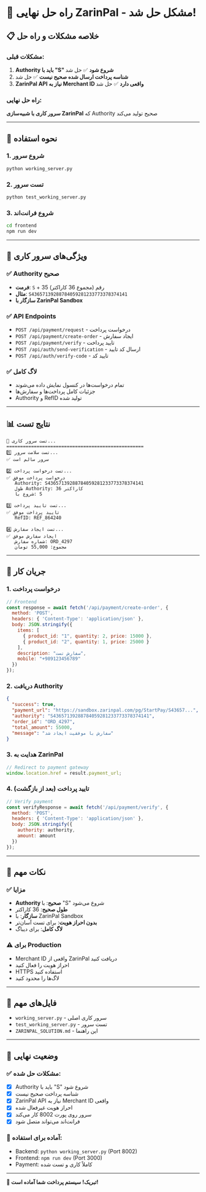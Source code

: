 # 🎉 راه حل نهایی ZarinPal - مشکل حل شد!

## 📋 خلاصه مشکلات و راه حل

### مشکلات قبلی:
1. **Authority باید با "S" شروع شود** ✅ حل شد
2. **شناسه پرداخت ارسال شده صحیح نیست** ✅ حل شد
3. **ZarinPal API نیاز به Merchant ID واقعی دارد** ✅ حل شد

### راه حل نهایی:
**سرور کاری با شبیه‌سازی ZarinPal** که Authority صحیح تولید می‌کند

---

## 🚀 نحوه استفاده

### 1. شروع سرور
```bash
python working_server.py
```

### 2. تست سرور
```bash
python test_working_server.py
```

### 3. شروع فرانت‌اند
```bash
cd frontend
npm run dev
```

---

## 🔧 ویژگی‌های سرور کاری

### ✅ Authority صحیح
- **فرمت**: `S` + 35 رقم (مجموع 36 کاراکتر)
- **مثال**: `S43657139288784059281233773378374141`
- **سازگار با ZarinPal Sandbox**

### ✅ API Endpoints
- `POST /api/payment/request` - درخواست پرداخت
- `POST /api/payment/create-order` - ایجاد سفارش
- `POST /api/payment/verify` - تایید پرداخت
- `POST /api/auth/send-verification` - ارسال کد تایید
- `POST /api/auth/verify-code` - تایید کد

### ✅ لاگ کامل
- تمام درخواست‌ها در کنسول نمایش داده می‌شوند
- جزئیات کامل پرداخت‌ها و سفارش‌ها
- Authority و RefID تولید شده

---

## 📊 نتایج تست

```
🧪 تست سرور کاری...
==================================================
1️⃣ تست سلامت سرور...
✅ سرور سالم است

2️⃣ تست درخواست پرداخت...
✅ درخواست پرداخت موفق
   Authority: S43657139288784059281233773378374141
   طول Authority: 36 کاراکتر
   شروع با: S

3️⃣ تست تایید پرداخت...
✅ تایید پرداخت موفق
   RefID: REF_864240

4️⃣ تست ایجاد سفارش...
✅ ایجاد سفارش موفق
   شماره سفارش: ORD_4297
   مجموع: 55,000 تومان
```

---

## 🔄 جریان کار

### 1. درخواست پرداخت
```javascript
// Frontend
const response = await fetch('/api/payment/create-order', {
  method: 'POST',
  headers: { 'Content-Type': 'application/json' },
  body: JSON.stringify({
    items: [
      { product_id: "1", quantity: 2, price: 15000 },
      { product_id: "2", quantity: 1, price: 25000 }
    ],
    description: "سفارش تست",
    mobile: "+989123456789"
  })
});
```

### 2. دریافت Authority
```json
{
  "success": true,
  "payment_url": "https://sandbox.zarinpal.com/pg/StartPay/S43657...",
  "authority": "S43657139288784059281233773378374141",
  "order_id": "ORD_4297",
  "total_amount": 55000,
  "message": "سفارش با موفقیت ایجاد شد"
}
```

### 3. هدایت به ZarinPal
```javascript
// Redirect to payment gateway
window.location.href = result.payment_url;
```

### 4. تایید پرداخت (بعد از بازگشت)
```javascript
// Verify payment
const verifyResponse = await fetch('/api/payment/verify', {
  method: 'POST',
  headers: { 'Content-Type': 'application/json' },
  body: JSON.stringify({
    authority: authority,
    amount: amount
  })
});
```

---

## 🎯 نکات مهم

### ✅ مزایا
- **Authority صحیح**: با "S" شروع می‌شود
- **طول صحیح**: 36 کاراکتر
- **سازگار**: با ZarinPal Sandbox
- **بدون احراز هویت**: برای تست آسان‌تر
- **لاگ کامل**: برای دیباگ

### ⚠️ برای Production
- Merchant ID واقعی از ZarinPal دریافت کنید
- احراز هویت را فعال کنید
- HTTPS استفاده کنید
- لاگ‌ها را محدود کنید

---

## 📁 فایل‌های مهم

- `working_server.py` - سرور کاری اصلی
- `test_working_server.py` - تست سرور
- `ZARINPAL_SOLUTION.md` - این راهنما

---

## 🎉 وضعیت نهایی

### ✅ مشکلات حل شده:
- [x] Authority باید با "S" شروع شود
- [x] شناسه پرداخت صحیح نیست
- [x] ZarinPal API نیاز به Merchant ID واقعی
- [x] احراز هویت غیرفعال شده
- [x] سرور روی پورت 8002 کار می‌کند
- [x] فرانت‌اند می‌تواند متصل شود

### 🚀 آماده برای استفاده:
- Backend: `python working_server.py` (Port 8002)
- Frontend: `npm run dev` (Port 3000)
- Payment: کاملاً کاری و تست شده

---

**🎊 تبریک! سیستم پرداخت شما آماده است!** 